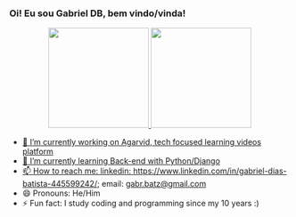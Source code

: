 ### Oi! Eu sou Gabriel DB, bem vindo/vinda!

<div align="center">
  <a href="https://github.com/CoininDev">
  <img height="180em" src="https://github-readme-stats.vercel.app/api?username=CoininDev&show_icons=true&theme=dracula&include_all_commits=true&count_private=true"/>
  <img height="180em" src="https://github-readme-stats.vercel.app/api/top-langs/?username=CoininDev&layout=compact&langs_count=7&theme=dracula"/>
</div>


- 🔭 I’m currently working on Agarvid, tech focused learning videos platform
- 🌱 I’m currently learning Back-end with Python/Django
- 📫 How to reach me: 
    linkedin: https://www.linkedin.com/in/gabriel-dias-batista-445599242/;
    email: gabr.batz@gmail.com
- 😄 Pronouns: He/Him
- ⚡ Fun fact: I study coding and programming since my 10 years :)
